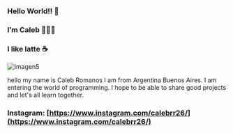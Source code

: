 ### Hello World!! 👋
### I’m Caleb 👨🏽‍💻
### I like latte ☕



![Imagen5](https://user-images.githubusercontent.com/105598884/168482324-9682e140-62f4-482e-8dd7-232252a0807b.png)



hello my name is Caleb Romanos I am from Argentina Buenos Aires. I am entering the world of programming.
I hope to be able to share good projects and let's all learn together.

### Instagram: [https://www.instagram.com/calebrr26/](https://www.instagram.com/calebrr26/)

<!--
**CalebRRo/CalebRRo** is a ✨ _special_ ✨ repository because its `README.md` (this file) appears on your GitHub profile.

Here are some ideas to get you started:

- 🔭 I’m currently working on ...
- 🌱 I’m currently learning ...
- 👯 I’m looking to collaborate on ...
- 🤔 I’m looking for help with ...
- 💬 Ask me about ...
- 📫 How to reach me: ...
- 😄 Pronouns: ...
- ⚡ Fun fact: ...
-->
